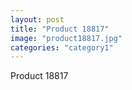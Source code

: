```yaml
---
layout: post
title: "Product 18817"
image: "product18817.jpg"
categories: "category1"
---
```

Product 18817
